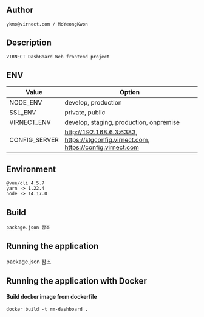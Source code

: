 ## Author

```
ykmo@virnect.com / MoYeongKwon
```

## Description

```
VIRNECT DashBoard Web frontend project
```

## ENV


| Value | Option 
|-------------|---------------------|
| NODE_ENV    | develop, production | 
| SSL_ENV     | private, public     | 
| VIRNECT_ENV | develop, staging, production, onpremise |
| CONFIG_SERVER | http://192.168.6.3:6383, https://stgconfig.virnect.com, https://config.virnect.com|


## Environment

```
@vue/cli 4.5.7
yarn -> 1.22.4
node -> 14.17.0
```

## Build

```
package.json 참조
```


## Running the application

package.json 참조

## Running the application with Docker

#### Build docker image from dockerfile
```shell script
docker build -t rm-dashboard .

```

